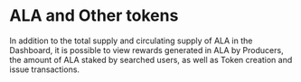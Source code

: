 # ALA and Other tokens

In addition to the total supply and circulating supply of ALA in the Dashboard, it is possible to view rewards generated in ALA by Producers, the amount of ALA staked by searched users, as well as Token creation and issue transactions.